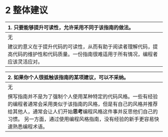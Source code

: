 # 2 整体建议

| 1. 只要能够提升可读性，允许采用不同于该指南的做法。 |
| :--- |
| 无 |
| 建议的意义在于提升代码的可读性，从而有助于阅读者理解代码，提高代码的维护性和代码质量。一份指南很难适用于所有情况，编程者应该灵活应对。 |

| 2. 如果你个人很抵触该指南的某项建议，可以不采纳。 |
| :--- |
| 无 |
| 撰写指南并不是为了强制个人使用某种特定的代码风格。一些有经验的编程者通常会采用类似于该指南的风格，但是有自己的风格并推荐给其他人，通常会让人们开始**思考**编程风格这件事并反思他们自己的习惯。 另一方面，通过使用编程风格指南，没有经验的新手更容易快速熟悉编程术语。 |

